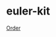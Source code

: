 # euler-kit

[Order](https://www.amazon.com.au/gp/your-account/order-details?ie=UTF8&orderID=249-6249281-7495860&ref=ppx_yo2ov_dt_b_order_details)
